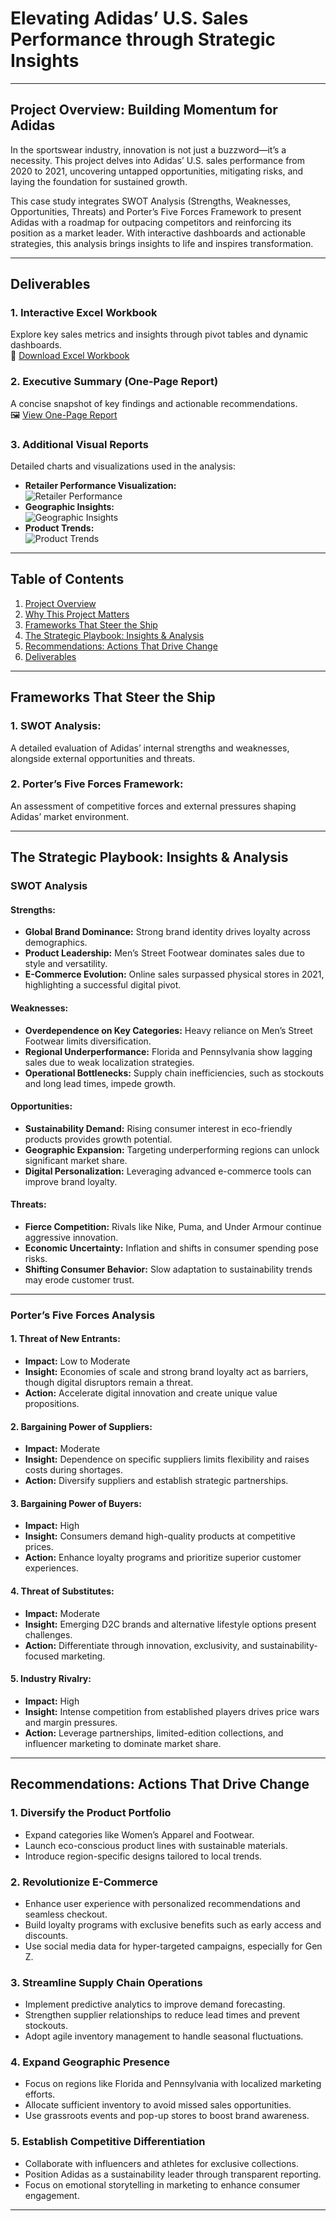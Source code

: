# Elevating Adidas’ U.S. Sales Performance through Strategic Insights  

---

## Project Overview: Building Momentum for Adidas  

In the sportswear industry, innovation is not just a buzzword—it’s a necessity. This project delves into Adidas’ U.S. sales performance from 2020 to 2021, uncovering untapped opportunities, mitigating risks, and laying the foundation for sustained growth.  

This case study integrates SWOT Analysis (Strengths, Weaknesses, Opportunities, Threats) and Porter’s Five Forces Framework to present Adidas with a roadmap for outpacing competitors and reinforcing its position as a market leader. With interactive dashboards and actionable strategies, this analysis brings insights to life and inspires transformation.  

---

## Deliverables  

### 1. Interactive Excel Workbook  
Explore key sales metrics and insights through pivot tables and dynamic dashboards.  
📂 [Download Excel Workbook](https://github.com/Soukaradi/adidas-sales/blob/main/Adidas%20Sales%20Analysis%20with%20reports%20.xlsx)  

### 2. Executive Summary (One-Page Report)  
A concise snapshot of key findings and actionable recommendations.  
🖼️ [View One-Page Report](./path-to-your-one-page-report.png)  

### 3. Additional Visual Reports  
Detailed charts and visualizations used in the analysis:  
- **Retailer Performance Visualization:**  
  ![Retailer Performance](https://github.com/Soukaradi/adidas-sales/blob/main/Screenshot%202025-01-26%20192902.png)  
- **Geographic Insights:**  
  ![Geographic Insights](https://github.com/Soukaradi/adidas-sales/blob/main/Screenshot%202025-01-26%20192930.png)  
- **Product Trends:**  
  ![Product Trends](https://github.com/Soukaradi/adidas-sales/blob/main/Screenshot%202025-01-26%20200047.png)  

---

## Table of Contents  

1. [Project Overview](#project-overview-building-momentum-for-adidas)  
2. [Why This Project Matters](#why-this-project-matters)  
3. [Frameworks That Steer the Ship](#frameworks-that-steer-the-ship)  
4. [The Strategic Playbook: Insights & Analysis](#the-strategic-playbook-insights--analysis)  
5. [Recommendations: Actions That Drive Change](#recommendations-actions-that-drive-change)  
6. [Deliverables](#deliverables)  

---

## Frameworks That Steer the Ship  

### **1. SWOT Analysis:**  
A detailed evaluation of Adidas’ internal strengths and weaknesses, alongside external opportunities and threats.  

### **2. Porter’s Five Forces Framework:**  
An assessment of competitive forces and external pressures shaping Adidas’ market environment.  

---

## The Strategic Playbook: Insights & Analysis  

### **SWOT Analysis**  

#### **Strengths:**  
- **Global Brand Dominance:** Strong brand identity drives loyalty across demographics.  
- **Product Leadership:** Men’s Street Footwear dominates sales due to style and versatility.  
- **E-Commerce Evolution:** Online sales surpassed physical stores in 2021, highlighting a successful digital pivot.  

#### **Weaknesses:**  
- **Overdependence on Key Categories:** Heavy reliance on Men’s Street Footwear limits diversification.  
- **Regional Underperformance:** Florida and Pennsylvania show lagging sales due to weak localization strategies.  
- **Operational Bottlenecks:** Supply chain inefficiencies, such as stockouts and long lead times, impede growth.  

#### **Opportunities:**  
- **Sustainability Demand:** Rising consumer interest in eco-friendly products provides growth potential.  
- **Geographic Expansion:** Targeting underperforming regions can unlock significant market share.  
- **Digital Personalization:** Leveraging advanced e-commerce tools can improve brand loyalty.  

#### **Threats:**  
- **Fierce Competition:** Rivals like Nike, Puma, and Under Armour continue aggressive innovation.  
- **Economic Uncertainty:** Inflation and shifts in consumer spending pose risks.  
- **Shifting Consumer Behavior:** Slow adaptation to sustainability trends may erode customer trust.  

---

### **Porter’s Five Forces Analysis**  

#### **1. Threat of New Entrants:**  
- **Impact:** Low to Moderate  
- **Insight:** Economies of scale and strong brand loyalty act as barriers, though digital disruptors remain a threat.  
- **Action:** Accelerate digital innovation and create unique value propositions.  

#### **2. Bargaining Power of Suppliers:**  
- **Impact:** Moderate  
- **Insight:** Dependence on specific suppliers limits flexibility and raises costs during shortages.  
- **Action:** Diversify suppliers and establish strategic partnerships.  

#### **3. Bargaining Power of Buyers:**  
- **Impact:** High  
- **Insight:** Consumers demand high-quality products at competitive prices.  
- **Action:** Enhance loyalty programs and prioritize superior customer experiences.  

#### **4. Threat of Substitutes:**  
- **Impact:** Moderate  
- **Insight:** Emerging D2C brands and alternative lifestyle options present challenges.  
- **Action:** Differentiate through innovation, exclusivity, and sustainability-focused marketing.  

#### **5. Industry Rivalry:**  
- **Impact:** High  
- **Insight:** Intense competition from established players drives price wars and margin pressures.  
- **Action:** Leverage partnerships, limited-edition collections, and influencer marketing to dominate market share.  

---

## Recommendations: Actions That Drive Change  

### 1. **Diversify the Product Portfolio**  
- Expand categories like Women’s Apparel and Footwear.  
- Launch eco-conscious product lines with sustainable materials.  
- Introduce region-specific designs tailored to local trends.  

### 2. **Revolutionize E-Commerce**  
- Enhance user experience with personalized recommendations and seamless checkout.  
- Build loyalty programs with exclusive benefits such as early access and discounts.  
- Use social media data for hyper-targeted campaigns, especially for Gen Z.  

### 3. **Streamline Supply Chain Operations**  
- Implement predictive analytics to improve demand forecasting.  
- Strengthen supplier relationships to reduce lead times and prevent stockouts.  
- Adopt agile inventory management to handle seasonal fluctuations.  

### 4. **Expand Geographic Presence**  
- Focus on regions like Florida and Pennsylvania with localized marketing efforts.  
- Allocate sufficient inventory to avoid missed sales opportunities.  
- Use grassroots events and pop-up stores to boost brand awareness.  

### 5. **Establish Competitive Differentiation**  
- Collaborate with influencers and athletes for exclusive collections.  
- Position Adidas as a sustainability leader through transparent reporting.  
- Focus on emotional storytelling in marketing to enhance consumer engagement.  

---
